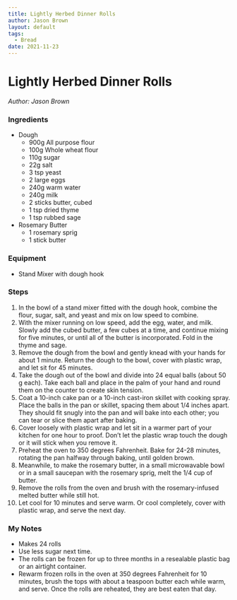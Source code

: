 ```yaml
---
title: Lightly Herbed Dinner Rolls
author: Jason Brown
layout: default
tags:
  - Bread
date: 2021-11-23
---
```


# Lightly Herbed Dinner Rolls
*Author: Jason Brown*

### Ingredients
* Dough
    * 900g All purpose flour
    * 100g Whole wheat flour
    * 110g sugar
    * 22g salt
    * 3 tsp yeast
    * 2 large eggs
    * 240g warm water
    * 240g milk
    * 2 sticks butter, cubed
    * 1 tsp dried thyme
    * 1 tsp rubbed sage
* Rosemary Butter
    * 1 rosemary sprig
    * 1 stick butter

### Equipment
* Stand Mixer with dough hook

### Steps
1. In the bowl of a stand mixer fitted with the dough hook, combine the flour, sugar, salt, and yeast and mix on low speed to combine.
2. With the mixer running on low speed, add the egg, water, and milk. Slowly add the cubed butter, a few cubes at a time, and continue mixing for five minutes, or until all of the butter is incorporated. Fold in the thyme and sage.
3. Remove the dough from the bowl and gently knead with your hands for about 1 minute. Return the dough to the bowl, cover with plastic wrap, and let sit for 45 minutes.
4. Take the dough out of the bowl and divide into 24 equal balls (about 50 g each). Take each ball and place in the palm of your hand and round them on the counter to create skin tension.
5. Coat a 10-inch cake pan or a 10-inch cast-iron skillet with cooking spray. Place the balls in the pan or skillet, spacing them about 1/4 inches apart. They should fit snugly into the pan and will bake into each other; you can tear or slice them apart after baking.
6. Cover loosely with plastic wrap and let sit in a warmer part of your kitchen for one hour to proof. Don’t let the plastic wrap touch the dough or it will stick when you remove it.
7. Preheat the oven to 350 degrees Fahrenheit. Bake for 24-28 minutes, rotating the pan halfway through baking, until golden brown.
8. Meanwhile, to make the rosemary butter, in a small microwavable bowl or in a small saucepan with the rosemary sprig, melt the 1/4 cup of butter.
9. Remove the rolls from the oven and brush with the rosemary-infused melted butter while still hot.
10. Let cool for 10 minutes and serve warm. Or cool completely, cover with plastic wrap, and serve the next day. 

### My Notes
* Makes 24 rolls
* Use less sugar next time.
* The rolls can be frozen for up to three months in a resealable plastic bag or an airtight container.
* Rewarm frozen rolls in the oven at 350 degrees Fahrenheit for 10 minutes, brush the tops with about a teaspoon butter each while warm, and serve. Once the rolls are reheated, they are best eaten that day.
